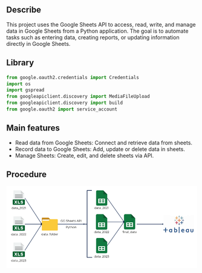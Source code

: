 ## Describe
This project uses the Google Sheets API to access, read, write, and manage data in Google Sheets from a Python application. The goal is to automate tasks such as entering data, creating reports, or updating information directly in Google Sheets.

## Library
```python
from google.oauth2.credentials import Credentials
import os
import gspread
from googleapiclient.discovery import MediaFileUpload
from googleapiclient.discovery import build
from google.oauth2 import service_account
```
## Main features
* Read data from Google Sheets: Connect and retrieve data from sheets.
* Record data to Google Sheets: Add, update or delete data in sheets.
* Manage Sheets: Create, edit, and delete sheets via API.

## Procedure
![img](procedure.png)
